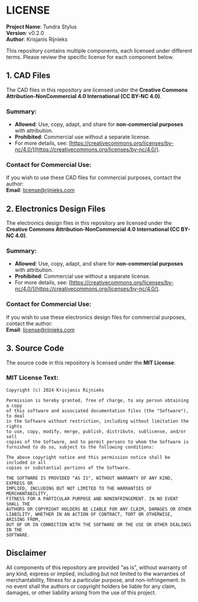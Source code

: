 # LICENSE

**Project Name**: Tundra Stylus   
**Version**: v0.2.0  
**Author**: Krisjanis Rijnieks

This repository contains multiple components, each licensed under different terms. Please review the specific license for each component below.


## 1. CAD Files
The CAD files in this repository are licensed under the **Creative Commons Attribution-NonCommercial 4.0 International (CC BY-NC 4.0)**.

### Summary:
- **Allowed**: Use, copy, adapt, and share for **non-commercial purposes** with attribution.
- **Prohibited**: Commercial use without a separate license.
- For more details, see: [https://creativecommons.org/licenses/by-nc/4.0/](https://creativecommons.org/licenses/by-nc/4.0/).

### Contact for Commercial Use:
If you wish to use these CAD files for commercial purposes, contact the author:  
**Email**: license@rijnieks.com  


## 2. Electronics Design Files
The electronics design files in this repository are licensed under the **Creative Commons Attribution-NonCommercial 4.0 International (CC BY-NC 4.0)**.

### Summary:
- **Allowed**: Use, copy, adapt, and share for **non-commercial purposes** with attribution.
- **Prohibited**: Commercial use without a separate license.
- For more details, see: [https://creativecommons.org/licenses/by-nc/4.0/](https://creativecommons.org/licenses/by-nc/4.0/).

### Contact for Commercial Use:
If you wish to use these electronics design files for commercial purposes, contact the author:  
**Email**: license@rijnieks.com  


## 3. Source Code
The source code in this repository is licensed under the **MIT License**:

### MIT License Text:

```
Copyright (c) 2024 Krisjanis Rijnieks

Permission is hereby granted, free of charge, to any person obtaining a copy
of this software and associated documentation files (the "Software"), to deal
in the Software without restriction, including without limitation the rights
to use, copy, modify, merge, publish, distribute, sublicense, and/or sell
copies of the Software, and to permit persons to whom the Software is
furnished to do so, subject to the following conditions:

The above copyright notice and this permission notice shall be included in all
copies or substantial portions of the Software.

THE SOFTWARE IS PROVIDED "AS IS", WITHOUT WARRANTY OF ANY KIND, EXPRESS OR
IMPLIED, INCLUDING BUT NOT LIMITED TO THE WARRANTIES OF MERCHANTABILITY,
FITNESS FOR A PARTICULAR PURPOSE AND NONINFRINGEMENT. IN NO EVENT SHALL THE
AUTHORS OR COPYRIGHT HOLDERS BE LIABLE FOR ANY CLAIM, DAMAGES OR OTHER
LIABILITY, WHETHER IN AN ACTION OF CONTRACT, TORT OR OTHERWISE, ARISING FROM,
OUT OF OR IN CONNECTION WITH THE SOFTWARE OR THE USE OR OTHER DEALINGS IN THE
SOFTWARE.
```


## Disclaimer
All components of this repository are provided "as is", without warranty of any kind, express or implied, including but not limited to the warranties of merchantability, fitness for a particular purpose, and non-infringement. In no event shall the authors or copyright holders be liable for any claim, damages, or other liability arising from the use of this project.
